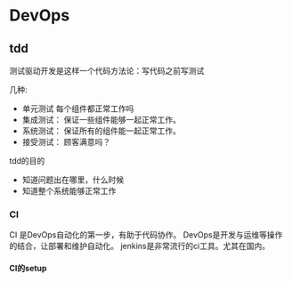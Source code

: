 # DevOps



## tdd
测试驱动开发是这样一个代码方法论：写代码之前写测试

几种:
* 单元测试
每个组件都正常工作吗
* 集成测试：
保证一些组件能够一起正常工作。
* 系统测试：
保证所有的组件能一起正常工作。
* 接受测试：
顾客满意吗？

tdd的目的
* 知道问题出在哪里，什么时候
* 知道整个系统能够正常工作

### CI

CI 是DevOps自动化的第一步，有助于代码协作。
DevOps是开发与运维等操作的结合，让部署和维护自动化。
jenkins是非常流行的ci工具。尤其在国内。

#### CI的setup

